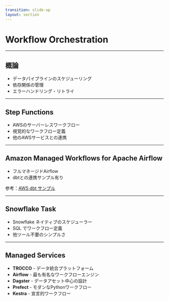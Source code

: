 ```yaml
---
transition: slide-up
layout: section
---
```


# Workflow Orchestration

---

## 概論

- データパイプラインのスケジューリング
- 依存関係の管理
- エラーハンドリング・リトライ

---

## Step Functions

- AWSのサーバーレスワークフロー
- 視覚的なワークフロー定義
- 他のAWSサービスとの連携

---

## Amazon Managed Workflows for Apache Airflow

- フルマネージドAirflow
- dbtとの連携サンプル有り

<div v-click class="mt-4">
参考：<a href="https://docs.aws.amazon.com/ja_jp/mwaa/latest/userguide/samples-dbt.html" target="_blank">AWS dbt サンプル</a>
</div>

---

## Snowflake Task

- Snowflake ネイティブのスケジューラー
- SQL でワークフロー定義
- 他ツール不要のシンプルさ

---

## Managed Services

- **TROCCO** - データ統合プラットフォーム
- **Airflow** - 最も有名なワークフローエンジン
- **Dagster** - データアセット中心の設計
- **Prefect** - モダンなPythonワークフロー
- **Kestra** - 宣言的ワークフロー
